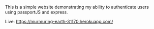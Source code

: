 This is a simple website demonstrating my ability to authenticate users using passportJS and express.

Live: https://murmuring-earth-31170.herokuapp.com/
